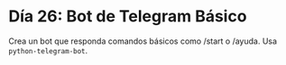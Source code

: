 # Día 26: Bot de Telegram Básico

Crea un bot que responda comandos básicos como /start o /ayuda. Usa `python-telegram-bot`.